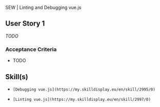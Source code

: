 SEW | Linting and Debugging vue.js

## User Story 1
*TODO*

### Acceptance Criteria
- TODO


## Skill(s)
-     [Debugging vue.js](https://my.skilldisplay.eu/en/skill/2995/0)
-     [Linting vue.js](https://my.skilldisplay.eu/en/skill/2997/0)  
